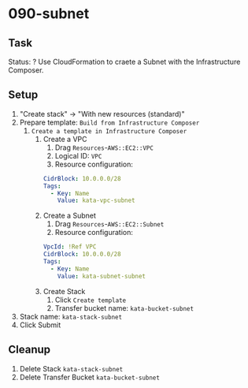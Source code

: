# 090-subnet

## Task
Status: ?
Use CloudFormation to craete a Subnet with the Infrastructure Composer.

## Setup
1. "Create stack" -> "With new resources (standard)"
2. Prepare template: `Build from Infrastructure Composer`
	1. `Create a template in Infrastructure Composer`
		1. Create a VPC
			1. Drag `Resources`-`AWS::EC2::VPC`
			2. Logical ID: `VPC`
			3. Resource configuration:
			```yaml
			CidrBlock: 10.0.0.0/28
			Tags: 
			  - Key: Name
			    Value: kata-vpc-subnet
			```
		2. Create a Subnet
			1. Drag `Resources`-`AWS::EC2::Subnet`
			2. Resource configuration:
			```yaml
			VpcId: !Ref VPC
			CidrBlock: 10.0.0.0/28
			Tags: 
			  - Key: Name
			    Value: kata-subnet-subnet
			```
		3. Create Stack
			1. Click `Create template`
			2. Transfer bucket name: `kata-bucket-subnet`
3. Stack name: `kata-stack-subnet`
4. Click Submit

## Cleanup
1. Delete Stack `kata-stack-subnet`
2. Delete Transfer Bucket `kata-bucket-subnet`
